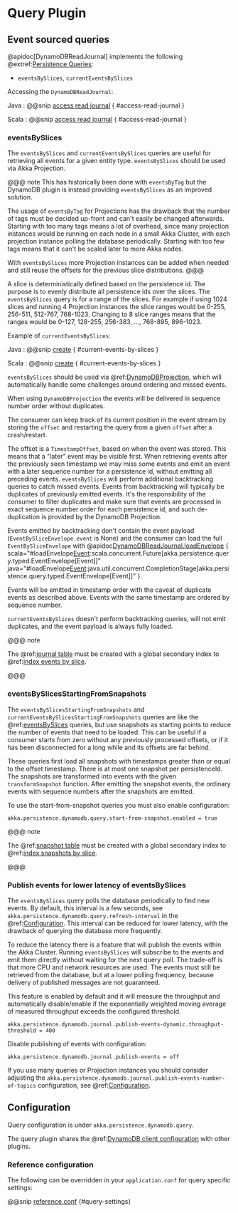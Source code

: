 # Query Plugin

## Event sourced queries

@apidoc[DynamoDBReadJournal] implements the following @extref:[Persistence Queries](akka:persistence-query.html):

* `eventsBySlices`, `currentEventsBySlices`

Accessing the `DynamoDBReadJournal`:

Java
:  @@snip [access read journal](/docs/src/test/java/docs/javadsl/QueryDocExample.java) { #access-read-journal }

Scala
:  @@snip [access read journal](/docs/src/test/scala/docs/scaladsl/QueryDocExample.scala) { #access-read-journal }

### eventsBySlices

The `eventsBySlices` and `currentEventsBySlices` queries are useful for retrieving all events for a given entity type.
`eventsBySlices` should be used via Akka Projection.

@@@ note
This has historically been done with `eventsByTag` but the DynamoDB plugin is instead providing `eventsBySlices`
as an improved solution.

The usage of `eventsByTag` for Projections has the drawback that the number of tags must be decided up-front and can't
easily be changed afterwards. Starting with too many tags means a lot of overhead, since many projection instances
would be running on each node in a small Akka Cluster, with each projection instance polling the database periodically.
Starting with too few tags means that it can't be scaled later to more Akka nodes.

With `eventsBySlices` more Projection instances can be added when needed and still reuse the offsets for the previous
slice distributions.
@@@

A slice is deterministically defined based on the persistence id. The purpose is to evenly distribute all
persistence ids over the slices. The `eventsBySlices` query is for a range of the slices. For example if
using 1024 slices and running 4 Projection instances the slice ranges would be 0-255, 256-511, 512-767, 768-1023.
Changing to 8 slice ranges means that the ranges would be 0-127, 128-255, 256-383, ..., 768-895, 896-1023.

Example of `currentEventsBySlices`:

Java
:  @@snip [create](/docs/src/test/java/docs/javadsl/QueryDocExample.java) { #current-events-by-slices }

Scala
:  @@snip [create](/docs/src/test/scala/docs/scaladsl/QueryDocExample.scala) { #current-events-by-slices }

`eventsBySlices` should be used via @ref:[DynamoDBProjection](projection.md), which will automatically handle some
challenges around ordering and missed events.

When using `DynamoDBProjection` the events will be delivered in sequence number order without duplicates.

The consumer can keep track of its current position in the event stream by storing the `offset` and restarting the
query from a given `offset` after a crash/restart.

The offset is a `TimestampOffset`, based on when the event was stored. This means that a "later" event may be visible
first. When retrieving events after the previously seen timestamp we may miss some events and emit an event with a
later sequence number for a persistence id, without emitting all preceding events. `eventsBySlices` will perform
additional backtracking queries to catch missed events. Events from backtracking will typically be duplicates of
previously emitted events. It's the responsibility of the consumer to filter duplicates and make sure that events are
processed in exact sequence number order for each persistence id, and such de-duplication is provided by the DynamoDB
Projection.

Events emitted by backtracking don't contain the event payload (`EventBySliceEnvelope.event` is None) and the consumer
can load the full `EventBySliceEnvelope` with @apidoc[DynamoDBReadJournal.loadEnvelope](DynamoDBReadJournal) {
scala="#loadEnvelope[Event](persistenceId:String,sequenceNr:Long):scala.concurrent.Future[akka.persistence.query.typed.EventEnvelope[Event]]"
java="#loadEnvelope[Event](persistenceId:String,sequenceNr:Long):java.util.concurrent.CompletionStage[akka.persistence.query.typed.EventEnvelope[Event]]"
}.

Events will be emitted in timestamp order with the caveat of duplicate events as described above. Events with the same
timestamp are ordered by sequence number.

`currentEventsBySlices` doesn't perform backtracking queries, will not emit duplicates, and the event payload is always
fully loaded.

@@@ note

The @ref:[journal table](journal.md#tables) must be created with a global secondary index to @ref:[index events
by slice](journal.md#indexes).

@@@

### eventsBySlicesStartingFromSnapshots

The `eventsBySlicesStartingFromSnapshots` and `currentEventsBySlicesStartingFromSnapshots` queries are like the
@ref:[eventsBySlices](#eventsbyslices) queries, but use snapshots as starting points to reduce the number of events
that need to be loaded. This can be useful if a consumer starts from zero without any previously processed offsets, or
if it has been disconnected for a long while and its offsets are far behind.

These queries first load all snapshots with timestamps greater than or equal to the offset timestamp. There is at most
one snapshot per persistenceId. The snapshots are transformed into events with the given `transformSnapshot` function.
After emitting the snapshot events, the ordinary events with sequence numbers after the snapshots are emitted.

To use the start-from-snapshot queries you must also enable configuration:

```
akka.persistence.dynamodb.query.start-from-snapshot.enabled = true
```

@@@ note

The @ref:[snapshot table](snapshots.md#tables) must be created with a global secondary index to @ref:[index snapshots
by slice](snapshots.md#indexes).

@@@

### Publish events for lower latency of eventsBySlices

The `eventsBySlices` query polls the database periodically to find new events. By default, this interval is a few
seconds, see `akka.persistence.dynamodb.query.refresh-interval` in the @ref:[Configuration](#configuration). This
interval can be reduced for lower latency, with the drawback of querying the database more frequently.

To reduce the latency there is a feature that will publish the events within the Akka Cluster. Running `eventsBySlices`
will subscribe to the events and emit them directly without waiting for the next query poll. The trade-off is that more
CPU and network resources are used. The events must still be retrieved from the database, but at a lower polling
frequency, because delivery of published messages are not guaranteed.

This feature is enabled by default and it will measure the throughput and automatically disable/enable if
the exponentially weighted moving average of measured throughput exceeds the configured threshold.

```
akka.persistence.dynamodb.journal.publish-events-dynamic.throughput-threshold = 400
```

Disable publishing of events with configuration:

```
akka.persistence.dynamodb.journal.publish-events = off
```

If you use many queries or Projection instances you should consider adjusting the
`akka.persistence.dynamodb.journal.publish-events-number-of-topics` configuration, see
@ref:[Configuration](#configuration).

## Configuration

Query configuration is under `akka.persistence.dynamodb.query`.

The query plugin shares the @ref:[DynamoDB client configuration](config.md#dynamodb-client-configuration) with other
plugins.

### Reference configuration

The following can be overridden in your `application.conf` for query specific settings:

@@snip [reference.conf](/core/src/main/resources/reference.conf) {#query-settings}


